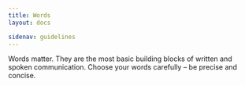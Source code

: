 ```yaml
---
title: Words
layout: docs

sidenav: guidelines
---
```







<p>Words matter.  They are the most basic building blocks of written and spoken communication.  Choose your words carefully &ndash; be precise and concise.</p>
